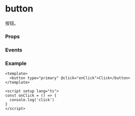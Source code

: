 # button

按钮。

### Props

<Props :data="props" />

### Events

<Events :data="events" />

### Example

```vue
<template>
  <button type="primary" @click="onClick">Click</button>
</template>

<script setup lang="ts">
const onClick = () => {
  console.log('click')
}
</script>
```

<script setup>
const props = [
    {
        name: "type", 
        type:`'primary' | 'default' | 'success' | 'warning' | 'danger'`,
        default: "default",
        required: false, 
        desc:"类型", 
        version: "0.1.0"
    },
    {
        name: "size", 
        type:`'large' | 'normal' | 'small' | 'mini'`,
        default: "normal",
        required: false, 
        desc:"尺寸", 
        version: "0.1.0"
    },
    {
        name: "color", 
        type:"string",
        default: "",
        required: false, 
        desc:"按钮颜色", 
        version: "0.1.0"
    },
    {
        name: "plain", 
        type:"boolean",
        default: "false",
        required: false, 
        desc:"是否为朴素按钮", 
        version: "0.1.0"
    },
    {
        name: "disabled", 
        type:"boolean",
        default: "false",
        required: false, 
        desc:"是否禁用按钮", 
        version: "0.1.0"
    },
    {
        name: "loading", 
        type:"boolean",
        default: "false",
        required: false, 
        desc:"是否显示为加载状态", 
        version: "0.1.0"
    },
     {
        name: "hover-class", 
        type:"string",
        default: "ll-button--hover",
        required: false, 
        desc:`指定按下去的样式类。当 hover-class="none" 时，没有点击态效果`, 
        version: "0.1.0"
    },
    {
        name: "hover-stop-propagation", 
        type:"boolean",
        default: "false",
        required: false, 
        desc:"指定是否阻止本节点的祖先节点出现点击态", 
        version: "0.1.0"
    },
    {
        name: "hover-start-time", 
        type:"number",
        default: "20",
        required: false, 
        desc:"按住后多久出现点击态，单位毫秒", 
        version: "0.1.0"
    },
    {
        name: "hover-stay-time", 
        type:"number",
        default: "70",
        required: false, 
        desc:"手指松开后点击态保留时间，单位毫秒", 
        version: "0.1.0"
    },
]

const events = [
    {
        name: "click", 
        desc:"点击按钮，且按钮状态不为加载或禁用时触发", 
        event:"",
        version: "0.1.0"
    },
]
</script>
